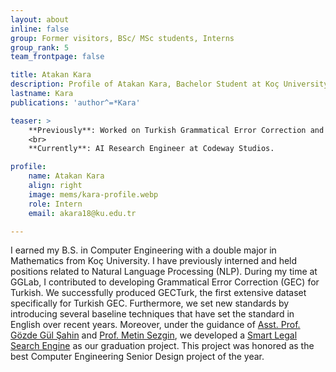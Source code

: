 ```yaml
---
layout: about
inline: false
group: Former visitors, BSc/ MSc students, Interns
group_rank: 5
team_frontpage: false

title: Atakan Kara
description: Profile of Atakan Kara, Bachelor Student at Koç University.
lastname: Kara
publications: 'author^=*Kara'

teaser: >
    **Previously**: Worked on Turkish Grammatical Error Correction and Detection together with Andrew and Farrin.
    <br>
    **Currently**: AI Research Engineer at Codeway Studios.

profile:
    name: Atakan Kara
    align: right
    image: mems/kara-profile.webp
    role: Intern
    email: akara18@ku.edu.tr

---
```


I earned my B.S. in Computer Engineering with a double major in Mathematics from Koç University. I have previously interned and held positions related to Natural Language Processing (NLP). During my time at GGLab, I contributed to developing Grammatical Error Correction (GEC) for Turkish. We successfully produced GECTurk, the first extensive dataset specifically for Turkish GEC. Furthermore, we set new standards by introducing several baseline techniques that have set the standard in English over recent years. Moreover, under the guidance of [Asst. Prof. Gözde Gül Şahin](https://gozdesahin.github.io/) and [Prof. Metin Sezgin](https://iui.ku.edu.tr/people/), we developed a [Smart Legal Search Engine](https://www.linkedin.com/posts/atakan-kara-903632173_we-are-thrilled-to-share-that-our-senior-activity-7077316851638091777-aYyo?utm_source=share&utm_medium=member_desktop) as our graduation project. This project was honored as the best Computer Engineering Senior Design project of the year.